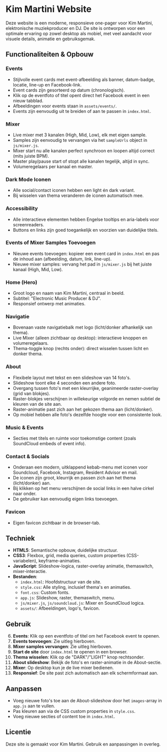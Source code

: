 # Kim Martini Website

Deze website is een moderne, responsieve one-pager voor Kim Martini, elektronische muziekproducer en DJ. De site is ontworpen voor een optimale ervaring op zowel desktop als mobiel, met veel aandacht voor visuele details, animatie en gebruiksgemak.

## Functionaliteiten & Opbouw

### Events
- Stijlvolle event cards met event-afbeelding als banner, datum-badge, locatie, line-up en Facebook-link.
- Event cards zijn gesorteerd op datum (chronologisch).
- Klik op de eventfoto of titel opent direct het Facebook event in een nieuw tabblad.
- Afbeeldingen voor events staan in `assets/events/`.
- Events zijn eenvoudig uit te breiden of aan te passen in `index.html`.

### Mixer
- Live mixer met 3 kanalen (High, Mid, Low), elk met eigen sample.
- Samples zijn eenvoudig te vervangen via het `sampleUrls` object in `js/mixer.js`.
- Mixer start nu alle kanalen perfect synchroon en loopen altijd correct (mits juiste BPM).
- Master play/pause start of stopt alle kanalen tegelijk, altijd in sync.
- Volumeregelaars per kanaal en master.

### Dark Mode Iconen
- Alle social/contact iconen hebben een light én dark variant.
- Bij wisselen van thema veranderen de iconen automatisch mee.

### Accessibility
- Alle interactieve elementen hebben Engelse tooltips en aria-labels voor screenreaders.
- Buttons en links zijn goed toegankelijk en voorzien van duidelijke titels.

### Events of Mixer Samples Toevoegen
- Nieuwe events toevoegen: kopieer een event card in `index.html` en pas de inhoud aan (afbeelding, datum, link, line-up).
- Nieuwe mixer samples: vervang het pad in `js/mixer.js` bij het juiste kanaal (High, Mid, Low).

### Home (Hero)
- Groot logo en naam van Kim Martini, centraal in beeld.
- Subtitel: "Electronic Music Producer & DJ".
- Responsief ontwerp met animaties.

### Navigatie
- Bovenaan vaste navigatiebalk met logo (licht/donker afhankelijk van thema).
- Live Mixer (alleen zichtbaar op desktop): interactieve knoppen en volumeregelaars. 
- Thema-toggle knop (rechts onder): direct wisselen tussen licht en donker thema.

### About
- Flexibele layout met tekst en een slideshow van 14 foto's.
- Slideshow toont elke 4 seconden een andere foto.
- Overgang tussen foto's met een kleurrijke, geanimeerde raster-overlay (grid van blokjes).
- Raster-blokjes verschijnen in willekeurige volgorde en nemen subtiel de kleuren van de site aan.
- Raster-animatie past zich aan het gekozen thema aan (licht/donker).
- Op mobiel hebben alle foto's dezelfde hoogte voor een consistente look.


### Music & Events
- Secties met titels en ruimte voor toekomstige content (zoals SoundCloud embeds of event info).

### Contact & Socials
- Onderaan een modern, uitklappend kebab-menu met iconen voor Soundcloud, Facebook, Instagram, Resident Advisor en mail.
- De iconen zijn groot, kleurrijk en passen zich aan het thema (licht/donker) aan.
- Bij klikken op het menu verschijnen de social links in een halve cirkel naar onder.
- De gebruiker kan eenvoudig eigen links toevoegen.

### Favicon
- Eigen favicon zichtbaar in de browser-tab.

## Techniek
- **HTML5**: Semantische opbouw, duidelijke structuur.
- **CSS3**: Flexbox, grid, media queries, custom properties (CSS-variabelen), keyframe-animaties.
- **JavaScript**: Slideshow-logica, raster-overlay animatie, themaswitch, mixer-interactie.
- **Bestanden**:
  - `index.html`: Hoofdstructuur van de site.
  - `style.css`: Alle styling, inclusief thema's en animaties.
  - `font.css`: Custom fonts.
  - `app.js`: Slideshow, raster, themaswitch, menu.
  - `js/mixer.js`, `js/soundcloud.js`: Mixer en SoundCloud logica.
  - `assets/`: Afbeeldingen, logo's, favicon.

## Gebruik
6. **Events**: Klik op een eventfoto of titel om het Facebook event te openen.
7. **Events toevoegen**: Zie uitleg hierboven.
8. **Mixer samples vervangen**: Zie uitleg hierboven.
1. **Start de site** door `index.html` te openen in een browser.
2. **Thema wisselen**: Klik op de "DARK"/"LIGHT" knop rechtsonder.
3. **About slideshow**: Bekijk de foto's en raster-animatie in de About-sectie.
4. **Mixer**: Op desktop kun je de live mixer bedienen.
5. **Responsief**: De site past zich automatisch aan elk schermformaat aan.

## Aanpassen
- Voeg nieuwe foto's toe aan de About-slideshow door het `images`-array in `app.js` aan te vullen.
- Pas kleuren aan via de CSS custom properties in `style.css`.
- Voeg nieuwe secties of content toe in `index.html`.

## Licentie
Deze site is gemaakt voor Kim Martini. Gebruik en aanpassingen in overleg.

